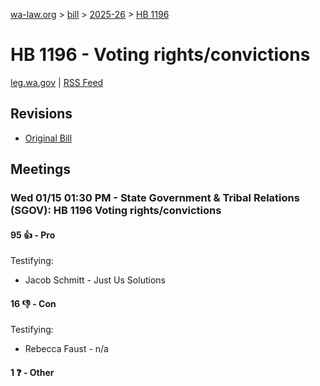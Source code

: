 [wa-law.org](/) > [bill](/bill/) > [2025-26](/bill/2025-26/) > [HB 1196](/bill/2025-26/hb/1196/)

# HB 1196 - Voting rights/convictions
[leg.wa.gov](https://app.leg.wa.gov/billsummary?BillNumber=1196&Year=2025&Initiative=false) | [RSS Feed](./rss.xml)

## Revisions
* [Original Bill](1/)

## Meetings
### Wed 01/15 01:30 PM - State Government & Tribal Relations (SGOV): HB 1196 Voting rights/convictions
#### 95 👍 - Pro
Testifying:
* Jacob Schmitt - Just Us Solutions

#### 16 👎 - Con
Testifying:
* Rebecca Faust - n/a

#### 1 ❓ - Other
